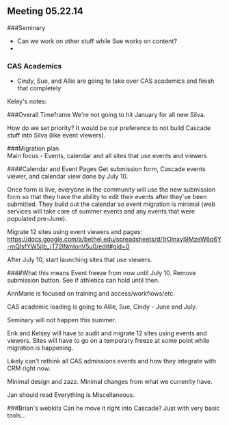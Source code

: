 ## Meeting 05.22.14

###Seminary
* Can we work on other stuff while Sue works on content?
* 

### CAS Academics
* Cindy, Sue, and Allie are going to take over CAS academics and finish that completely

Keley's notes:

###Overall Timeframe
We're not going to hit January for all new Silva.

How do we set priority? It would be our preference to not build Cascade stuff into Silva (like event viewers).

###Migration plan  
Main focus - Events, calendar and all sites that use events and viewers

####Calendar and Event Pages
Get submission form, Cascade events viewer, and calendar view done by July 10.

Once form is live, everyone in the community will use the new submission form so that they have the ability to edit their events after they've been submitted. They build out the calendar so event migration is minimal (web services will take care of summer events and any events that were populated pre-June).

Migrate 12 sites using event viewers and pages:
https://docs.google.com/a/bethel.edu/spreadsheets/d/1rOlnxvI9MzeW6p6Y-mQlsfYW5jIb_jT72lNmlonV5u0/edit#gid=0

After July 10, start launching sites that use viewers.

####What this means
Event freeze from now until July 10. Remove submission button. See if athletics can hold until then.

AnnMarie is focused on training and access/workflows/etc.

CAS academic loading is going to Allie, Sue, Cindy - June and July.

Seminary will not happen this summer.

Erik and Kelsey will have to audit and migrate 12 sites using events and viewers. Sites will have to go on a temporary freeze at some point while migration is happening.

Likely can't rethink all CAS admissions events and how they integrate with CRM right now.

Minimal design and zazz. Minimal changes from what we currenlty have.

Jan should read Everything is Miscellaneous.


###Brian's webkits
Can he move it right into Cascade? Just with very basic tools...

